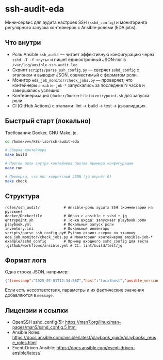 # ssh-audit-eda

Мини‑сервис для аудита настроек SSH (`sshd_config`) и мониторинга регулярного запуска контейнеров с Ansible‑ролями (EDA jobs).

## Что внутри
- Роль Ansible `ssh_audit` — читает эффективную конфигурацию через `sshd -T -f <путь>` и пишет единострочный JSON‑лог в `/var/log/ansible-ssh-audit.log`.
- Скрипт `scripts/parse_ssh_config.py` — сверяет `sshd_config` с эталоном и выводит JSON, совместимый с форматом роли.
- Монитор `eda_job_monitor/check_jobs.py` — проверяет, что контейнеры `ansible-job-*` запускались за последние N часов и завершались успешно.
- Контейнеризация (`docker/Dockerfile`) и `entrypoint.sh` для запуска роли.
- CI (GitHub Actions) с этапами: lint → build → test → jq‑валидация.

## Быстрый старт (локально)

Требования: Docker, GNU Make, jq.

```bash
cd /home/vvv/k8s-lab/ssh-audit-eda

# Сборка контейнера
make build

# Прогон роли внутри контейнера против примера конфигурации
make run

# Проверка, что лог корректный JSON (jq вернёт 0)
make check
```

## Структура

```
roles/ssh_audit/           # Ansible‑роль аудита SSH (комментарии на русском)
docker/Dockerfile          # Образ с ansible + sshd + jq
entrypoint.sh              # Точка входа: запускает playbook роли
playbook.yml               # Локальный запуск роли
inventory.ini              # Локальный инвентарь
scripts/parse_ssh_config.py# Python‑скрипт сверки по эталону
eda_job_monitor/check_jobs.py # Мониторинг контейнеров ansible-job-*
example/sshd_config        # Пример входного sshd_config для теста
.github/workflows/ansible.yml # CI: lint/build/test/jq
```

## Формат лога

Одна строка JSON, например:

```json
{"timestamp":"2025-07-01T12:34:56Z","host":"localhost","ansible_version":"2.15.0","ansible_user":"root","message":{"status":"compliant"}}
```

Если есть несоответствия, параметры и их фактические значения добавляются в `message`.

## Лицензии и ссылки
- OpenSSH sshd_config(5): https://man7.org/linux/man-pages/man5/sshd_config.5.html
- Ansible Roles: https://docs.ansible.com/ansible/latest/playbook_guide/playbooks_reuse_roles.html
- Event‑Driven Ansible: https://docs.ansible.com/event-driven-ansible/latest/


